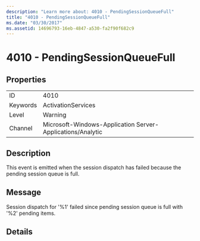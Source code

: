 ```yaml
---
description: "Learn more about: 4010 - PendingSessionQueueFull"
title: "4010 - PendingSessionQueueFull"
ms.date: "03/30/2017"
ms.assetid: 14696793-16eb-4847-a530-fa2f90f682c9
---
```

# 4010 - PendingSessionQueueFull

## Properties  
  
|||  
|-|-|  
|ID|4010|  
|Keywords|ActivationServices|  
|Level|Warning|  
|Channel|Microsoft-Windows-Application Server-Applications/Analytic|  
  
## Description  

 This event is emitted when the session dispatch has failed because the pending session queue is full.  
  
## Message  

 Session dispatch for '%1' failed since pending session queue is full with '%2' pending items.  
  
## Details
